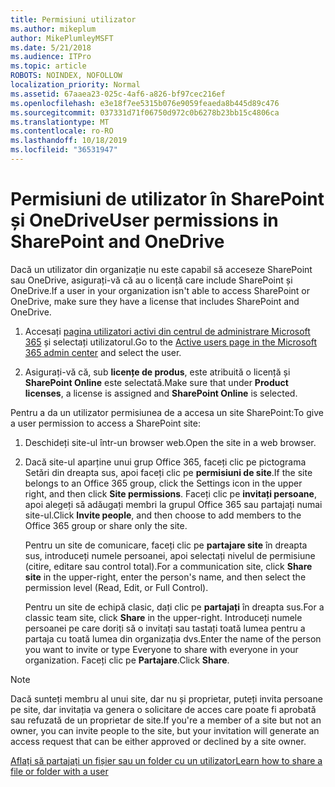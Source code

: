 ```yaml
---
title: Permisiuni utilizator
ms.author: mikeplum
author: MikePlumleyMSFT
ms.date: 5/21/2018
ms.audience: ITPro
ms.topic: article
ROBOTS: NOINDEX, NOFOLLOW
localization_priority: Normal
ms.assetid: 67aaea23-025c-4af6-a826-bf97cec216ef
ms.openlocfilehash: e3e18f7ee5315b076e9059feaeda8b445d89c476
ms.sourcegitcommit: 037331d71f06750d972c0b6278b23bb15c4806ca
ms.translationtype: MT
ms.contentlocale: ro-RO
ms.lasthandoff: 10/18/2019
ms.locfileid: "36531947"
---
```

# <a name="user-permissions-in-sharepoint-and-onedrive"></a><span data-ttu-id="c7100-102">Permisiuni de utilizator în SharePoint și OneDrive</span><span class="sxs-lookup"><span data-stu-id="c7100-102">User permissions in SharePoint and OneDrive</span></span>

<span data-ttu-id="c7100-103">Dacă un utilizator din organizație nu este capabil să acceseze SharePoint sau OneDrive, asigurați-vă că au o licență care include SharePoint și OneDrive.</span><span class="sxs-lookup"><span data-stu-id="c7100-103">If a user in your organization isn't able to access SharePoint or OneDrive, make sure they have a license that includes SharePoint and OneDrive.</span></span> 
  
1. <span data-ttu-id="c7100-104">Accesați [pagina utilizatori activi din centrul de administrare Microsoft 365](https://portal.office.com/adminportal/home#/users) și selectați utilizatorul.</span><span class="sxs-lookup"><span data-stu-id="c7100-104">Go to the [Active users page in the Microsoft 365 admin center](https://portal.office.com/adminportal/home#/users) and select the user.</span></span> 
    
2. <span data-ttu-id="c7100-105">Asigurați-vă că, sub **licențe de produs**, este atribuită o licență și **SharePoint Online** este selectată.</span><span class="sxs-lookup"><span data-stu-id="c7100-105">Make sure that under **Product licenses**, a license is assigned and **SharePoint Online** is selected.</span></span> 
    
 <span data-ttu-id="c7100-106">Pentru a da un utilizator permisiunea de a accesa un site SharePoint:</span><span class="sxs-lookup"><span data-stu-id="c7100-106">To give a user permission to access a SharePoint site:</span></span> 
  
1. <span data-ttu-id="c7100-107">Deschideți site-ul într-un browser web.</span><span class="sxs-lookup"><span data-stu-id="c7100-107">Open the site in a web browser.</span></span>
    
2. <span data-ttu-id="c7100-108">Dacă site-ul aparține unui grup Office 365, faceți clic pe pictograma Setări din dreapta sus, apoi faceți clic pe **permisiuni de site**.</span><span class="sxs-lookup"><span data-stu-id="c7100-108">If the site belongs to an Office 365 group, click the Settings icon in the upper right, and then click **Site permissions**.</span></span> <span data-ttu-id="c7100-109">Faceți clic pe **invitați persoane**, apoi alegeți să adăugați membri la grupul Office 365 sau partajați numai site-ul.</span><span class="sxs-lookup"><span data-stu-id="c7100-109">Click **Invite people**, and then choose to add members to the Office 365 group or share only the site.</span></span> 
    
    <span data-ttu-id="c7100-110">Pentru un site de comunicare, faceți clic pe **partajare site** în dreapta sus, introduceți numele persoanei, apoi selectați nivelul de permisiune (citire, editare sau control total).</span><span class="sxs-lookup"><span data-stu-id="c7100-110">For a communication site, click **Share site** in the upper-right, enter the person's name, and then select the permission level (Read, Edit, or Full Control).</span></span> 
    
    <span data-ttu-id="c7100-111">Pentru un site de echipă clasic, dați clic pe **partajați** în dreapta sus.</span><span class="sxs-lookup"><span data-stu-id="c7100-111">For a classic team site, click **Share** in the upper-right.</span></span> <span data-ttu-id="c7100-112">Introduceți numele persoanei pe care doriți să o invitați sau tastați toată lumea pentru a partaja cu toată lumea din organizația dvs.</span><span class="sxs-lookup"><span data-stu-id="c7100-112">Enter the name of the person you want to invite or type Everyone to share with everyone in your organization.</span></span> <span data-ttu-id="c7100-113">Faceți clic pe **Partajare**.</span><span class="sxs-lookup"><span data-stu-id="c7100-113">Click **Share**.</span></span>
    
> [!NOTE]
> <span data-ttu-id="c7100-114">Dacă sunteți membru al unui site, dar nu și proprietar, puteți invita persoane pe site, dar invitația va genera o solicitare de acces care poate fi aprobată sau refuzată de un proprietar de site.</span><span class="sxs-lookup"><span data-stu-id="c7100-114">If you're a member of a site but not an owner, you can invite people to the site, but your invitation will generate an access request that can be either approved or declined by a site owner.</span></span> 
  
[<span data-ttu-id="c7100-115">Aflați să partajați un fișier sau un folder cu un utilizator</span><span class="sxs-lookup"><span data-stu-id="c7100-115">Learn how to share a file or folder with a user</span></span>](https://go.microsoft.com/fwlink/?linkid=533408)
  

